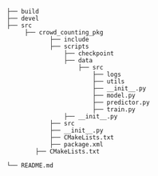     ├── build                   
    ├── devel                    
    ├── src 
         ├── crowd_counting_pkg
                ├── include
                ├── scripts
                    ├── checkpoint
                    ├── data
                        ├── src
                            ├── logs
                            ├── utils
                            ├── __init__.py
                            ├── model.py
                            ├── predictor.py
                            ├── train.py 
                    ├── __init__.py
                ├── src
                ├── __init__.py
                ├── CMakeLists.txt 
                ├── package.xml 
            ├── CMakeLists.txt
            
    └── README.md